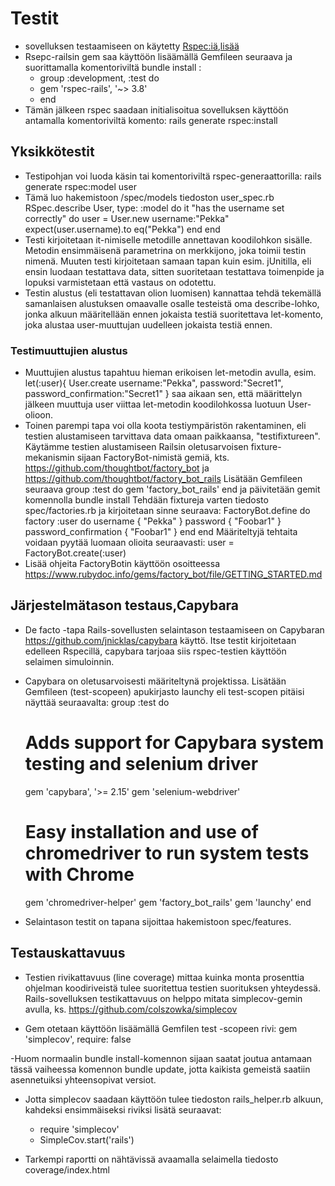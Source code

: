 # Testit
 - sovelluksen testaamiseen on käytetty [Rspec:iä](http://rspec.info/),[lisää](https://github.com/rspec/rspec-rails)
- Rsepc-railsin gem saa käyttöön lisäämällä Gemfileen seuraava ja suorittamalla komentoriviltä bundle install :
  - group :development, :test do
  - gem 'rspec-rails', '~> 3.8'
  - end
- Tämän jälkeen rspec saadaan initialisoitua sovelluksen käyttöön antamalla komentoriviltä komento: rails generate rspec:install
 ## Yksikkötestit
   - Testipohjan voi luoda käsin tai komentoriviltä rspec-generaattorilla:  rails generate rspec:model user
  - Tämä luo hakemistoon /spec/models tiedoston user_spec.rb
 RSpec.describe User, type: :model do
  it "has the username set correctly" do
    user = User.new username:"Pekka"
     expect(user.username).to eq("Pekka")
  end
end
 - Testi kirjoitetaan it-nimiselle metodille annettavan koodilohkon sisälle. Metodin ensimmäisenä parametrina on merkkijono, joka toimii testin nimenä. Muuten testi kirjoitetaan samaan tapan kuin esim. jUnitilla, eli ensin luodaan testattava data, sitten suoritetaan testattava toimenpide ja lopuksi varmistetaan että vastaus on odotettu.
 - Testin alustus (eli testattavan olion luomisen) kannattaa tehdä tekemällä samanlaisen alustuksen omaavalle osalle testeistä oma describe-lohko, jonka alkuun määritellään ennen jokaista testiä suoritettava let-komento, joka alustaa user-muuttujan uudelleen jokaista testiä ennen.
 ### Testimuuttujien alustus
 - Muuttujien alustus tapahtuu hieman erikoisen let-metodin avulla, esim. let(:user){ User.create username:"Pekka", password:"Secret1", password_confirmation:"Secret1" }
saa aikaan sen, että määrittelyn jälkeen muuttuja user viittaa let-metodin koodilohkossa luotuun User-olioon.
 - Toinen parempi tapa voi olla koota testiympäristön rakentaminen, eli testien alustamiseen tarvittava data omaan paikkaansa, "testifixtureen". Käytämme testien alustamiseen Railsin oletusarvoisen fixture-mekanismin sijaan FactoryBot-nimistä gemiä, kts. https://github.com/thoughtbot/factory_bot ja https://github.com/thoughtbot/factory_bot_rails
 Lisätään Gemfileen seuraava
 group :test do
  gem 'factory_bot_rails'
end
ja päivitetään gemit komennolla bundle install
 Tehdään fixtureja varten tiedosto spec/factories.rb ja kirjoitetaan sinne seuraava:
 FactoryBot.define do
  factory :user do
    username { "Pekka" }
    password { "Foobar1" }
    password_confirmation { "Foobar1" }
  end
end
 Määriteltyjä tehtaita voidaan pyytää luomaan olioita seuraavasti:
 user = FactoryBot.create(:user)
 - Lisää ohjeita FactoryBotin käyttöön osoitteessa https://www.rubydoc.info/gems/factory_bot/file/GETTING_STARTED.md
 
  ## Järjestelmätason testaus,Capybara

- De facto -tapa Rails-sovellusten selaintason testaamiseen on Capybaran https://github.com/jnicklas/capybara käyttö. Itse testit kirjoitetaan edelleen Rspecillä, capybara tarjoaa siis rspec-testien käyttöön selaimen simuloinnin.

- Capybara on oletusarvoisesti määriteltynä projektissa. Lisätään Gemfileen (test-scopeen) apukirjasto launchy eli test-scopen pitäisi näyttää seuraavalta:
group :test do
  # Adds support for Capybara system testing and selenium driver
  gem 'capybara', '>= 2.15'
  gem 'selenium-webdriver'
  # Easy installation and use of chromedriver to run system tests with Chrome
  gem 'chromedriver-helper'
  gem 'factory_bot_rails'
  gem 'launchy'
end
- Selaintason testit on tapana sijoittaa hakemistoon spec/features.

## Testauskattavuus
- Testien rivikattavuus (line coverage) mittaa kuinka monta prosenttia ohjelman koodiriveistä tulee suoritettua testien suorituksen yhteydessä. Rails-sovelluksen testikattavuus on helppo mitata simplecov-gemin avulla, ks. https://github.com/colszowka/simplecov

- Gem otetaan käyttöön lisäämällä Gemfilen test -scopeen rivi: gem 'simplecov', require: false

-Huom normaalin bundle install-komennon sijaan saatat joutua antamaan tässä vaiheessa komennon bundle update, jotta kaikista gemeistä saatiin asennetuiksi yhteensopivat versiot.

- Jotta simplecov saadaan käyttöön tulee tiedoston rails_helper.rb alkuun, kahdeksi ensimmäiseksi riviksi lisätä seuraavat:
  - require 'simplecov'
  - SimpleCov.start('rails')

- Tarkempi raportti on nähtävissä avaamalla selaimella tiedosto coverage/index.html

